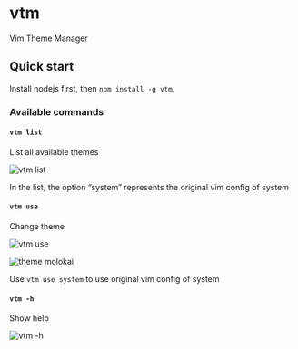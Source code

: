 # vtm
Vim Theme Manager

## Quick start
Install nodejs first, then `npm install -g vtm`.

### Available commands

#### `vtm list`
List all available themes

![vtm list](http://public.guoyao.me/images/vtm/vtm-list.jpg)

In the list, the option “system” represents  the original vim config of system

#### `vtm use`
Change theme

![vtm use](http://public.guoyao.me/images/vtm/vtm-use.jpg)

![theme molokai](http://public.guoyao.me/images/vtm/vim-theme-molokai.jpg)

Use `vtm use system` to use original vim config of system

#### `vtm -h`
Show help

![vtm -h](http://public.guoyao.me/images/vtm/vtm-help.jpg)
